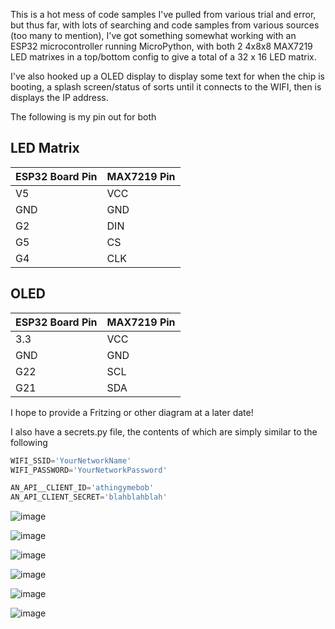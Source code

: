 This is a hot mess of code samples I've pulled from various trial and error, but thus far, with lots of searching and code samples from various sources (too many to mention), I've got something somewhat working with an ESP32 microcontroller running MicroPython, with both 2 4x8x8 MAX7219 LED matrixes in a top/bottom config to give a total of a 32 x 16 LED matrix.

I've also hooked up a OLED display to display some text for when the chip is booting, a splash screen/status of sorts until it connects to the WIFI, then is displays the IP address.

The following is my pin out for both

## LED Matrix

|ESP32 Board Pin|MAX7219 Pin|
|-|-|
|V5|VCC|
|GND|GND|
|G2|DIN|
|G5|CS|
|G4|CLK|

## OLED

|ESP32 Board Pin|MAX7219 Pin|
|-|-|
|3.3|VCC|
|GND|GND|
|G22|SCL|
|G21|SDA|

I hope to provide a Fritzing or other diagram at a later date!

I also have a secrets.py file, the contents of which are simply similar to the following

```python
WIFI_SSID='YourNetworkName'
WIFI_PASSWORD='YourNetworkPassword'

AN_API__CLIENT_ID='athingymebob'
AN_API_CLIENT_SECRET='blahblahblah'
```

![image](https://user-images.githubusercontent.com/3969086/104858972-c2f83400-591a-11eb-9a6a-741db2d6b1fc.png)

![image](https://user-images.githubusercontent.com/3969086/104858978-d73c3100-591a-11eb-9880-28bbc5aa1e5e.png)

![image](https://user-images.githubusercontent.com/3969086/104859003-defbd580-591a-11eb-8165-9eb91cfc24e6.png)

![image](https://user-images.githubusercontent.com/3969086/104859251-d35cde80-591b-11eb-98e7-0176a2506623.png)

![image](https://user-images.githubusercontent.com/3969086/104859254-da83ec80-591b-11eb-8692-93bf3ac53a35.png)

![image](https://user-images.githubusercontent.com/3969086/104859258-e1aafa80-591b-11eb-9a2a-053edda70e76.png)

